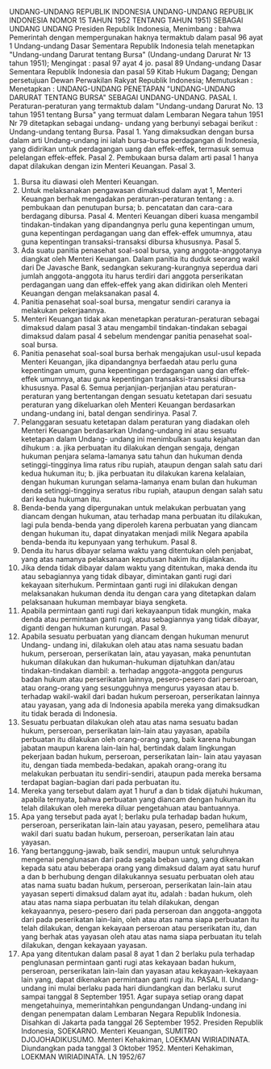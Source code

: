  UNDANG-UNDANG REPUBLIK INDONESIA UNDANG-UNDANG REPUBLIK INDONESIA NOMOR 15 TAHUN 1952 TENTANG TAHUN 1951) SEBAGAI UNDANG UNDANG Presiden Republik Indonesia,
Menimbang :
 bahwa Pemerintah dengan mempergunakan haknya termaktub dalam pasal 96 ayat 1 Undang-undang Dasar Sementara Republik Indonesia telah menetapkan "Undang-undang Darurat tentang Bursa" (Undang-undang Darurat Nr 13 tahun 1951);
Mengingat :
 pasal 97 ayat 4 jo. pasal 89 Undang-undang Dasar Sementara Republik Indonesia dan pasal 59 Kitab Hukum Dagang; Dengan persetujuan Dewan Perwakilan Rakyat Republik Indonesia; Memutuskan : Menetapkan : UNDANG-UNDANG PENETAPAN "UNDANG-UNDANG DARURAT TENTANG BURSA" SEBAGAI UNDANG-UNDANG. PASAL I. Peraturan-peraturan yang termaktub dalam "Undang-undang Darurat No. 13 tahun 1951 tentang Bursa" yang termuat dalam Lembaran Negara tahun 1951 Nr 79 ditetapkan sebagai undang- undang yang berbunyi sebagai berikut : Undang-undang tentang Bursa. Pasal 1. Yang dimaksudkan dengan bursa dalam arti Undang-undang ini ialah bursa-bursa perdagangan di Indonesia, yang didirikan untuk perdagangan uang dan effek-effek, termasuk semua pelelangan effek-effek. Pasal 2. Pembukaan bursa dalam arti pasal 1 hanya dapat dilakukan dengan izin Menteri Keuangan. Pasal 3.
1. Bursa itu diawasi oleh Menteri Keuangan.
2. Untuk melaksanakan pengawasan dimaksud dalam ayat 1, Menteri Keuangan berhak mengadakan peraturan-peraturan tentang :
a. pembukaan dan penutupan bursa;
b. pencatatan dan cara-cara berdagang dibursa. Pasal 4. Menteri Keuangan diberi kuasa mengambil tindakan-tindakan yang dipandangnya perlu guna kepentingan umum, guna kepentingan perdagangan uang dan effek-effek umumnya, atau guna kepentingan transaksi-transaksi dibursa khususnya. Pasal 5.
1. Ada suatu panitia penasehat soal-soal bursa, yang anggota-anggotanya diangkat oleh Menteri Keuangan. Dalam panitia itu duduk seorang wakil dari De Javasche Bank, sedangkan sekurang-kurangnya seperdua dari jumlah anggota-anggota itu harus terdiri dari anggota perserikatan perdagangan uang dan effek-effek yang akan didirikan oleh Menteri Keuangan dengan melaksanakan pasal 4.
2. Panitia penasehat soal-soal bursa, mengatur sendiri caranya ia melakukan pekerjaannya.
3. Menteri Keuangan tidak akan menetapkan peraturan-peraturan sebagai dimaksud dalam pasal 3 atau mengambil tindakan-tindakan sebagai dimaksud dalam pasal 4 sebelum mendengar panitia penasehat soal-soal bursa.
4. Panitia penasehat soal-soal bursa berhak mengajukan usul-usul kepada Menteri Keuangan, jika dipandangnya berfaedah atau perlu guna kepentingan umum, guna kepentingan perdagangan uang dan effek-effek umumnya, atau guna kepentingan transaksi-transaksi dibursa khususnya. Pasal 6. Semua perjanjian-perjanjian atau peraturan-peraturan yang bertentangan dengan sesuatu ketetapan dari sesuatu peraturan yang dikeluarkan oleh Menteri Keuangan berdasarkan undang-undang ini, batal dengan sendirinya. Pasal 7.
1. Pelanggaran sesuatu ketetapan dalam peraturan yang diadakan oleh Menteri Keuangan berdasarkan Undang-undang ini atau sesuatu ketetapan dalam Undang- undang ini menimbulkan suatu kejahatan dan dihukum :
a. jika perbuatan itu dilakukan dengan sengaja, dengan hukuman penjara selama-lamanya satu tahun dan hukuman denda setinggi-tingginya lima ratus ribu rupiah, ataupun dengan salah satu dari kedua hukuman itu;
b. jika perbuatan itu dilakukan karena kelalaian, dengan hukuman kurungan selama-lamanya enam bulan dan hukuman denda setinggi-tingginya seratus ribu rupiah, ataupun dengan salah satu dari kedua hukuman itu.
2. Benda-benda yang dipergunakan untuk melakukan perbuatan yang diancam dengan hukuman, atau terhadap mana perbuatan itu dilakukan, lagi pula benda-benda yang diperoleh karena perbuatan yang diancam dengan hukuman itu, dapat dinyatakan menjadi milik Negara apabila benda-benda itu kepunyaan yang terhukum. Pasal 8.
1. Denda itu harus dibayar selama waktu yang ditentukan oleh penjabat, yang atas namanya pelaksanaan keputusan hakim itu dijalankan.
2. Jika denda tidak dibayar dalam waktu yang ditentukan, maka denda itu atau sebagiannya yang tidak dibayar, dimintakan ganti rugi dari kekayaan siterhukum. Permintaan ganti rugi ini dilakukan dengan melaksanakan hukuman denda itu dengan cara yang ditetapkan dalam pelaksanaan hukuman membayar biaya sengketa.
3. Apabila permintaan ganti rugi dari kekayaanpun tidak mungkin, maka denda atau permintaan ganti rugi, atau sebagiannya yang tidak dibayar, diganti dengan hukuman kurungan. Pasal 9.
1. Apabila sesuatu perbuatan yang diancam dengan hukuman menurut Undang- undang ini, dilakukan oleh atau atas nama sesuatu badan hukum, perseroan, perserikatan lain, atau yayasan, maka penuntutan hukuman dilakukan dan hukuman-hukuman dijatuhkan dan/atau tindakan-tindakan diambil:
a. terhadap anggota-anggota pengurus badan hukum atau perserikatan lainnya, pesero-pesero dari perseroan, atau orang-orang yang sesungguhnya mengurus yayasan atau b. terhadap wakil-wakil dari badan hukum perseroan, perserikatan lainnya atau yayasan, yang ada di Indonesia apabila mereka yang dimaksudkan itu tidak berada di Indonesia.
2. Sesuatu perbuatan dilakukan oleh atau atas nama sesuatu badan hukum, perseroan, perserikatan lain-lain atau yayasan, apabila perbuatan itu dilakukan oleh orang-orang yang, baik karena hubungan jabatan maupun karena lain-lain hal, bertindak dalam lingkungan pekerjaan badan hukum, perseroan, perserikatan lain- lain atau yayasan itu, dengan tiada membeda-bedakan, apakah orang-orang itu melakukan perbuatan itu sendiri-sendiri, ataupun pada mereka bersama terdapat bagian-bagian dari pada perbuatan itu.
3. Mereka yang tersebut dalam ayat 1 huruf a dan b tidak dijatuhi hukuman, apabila ternyata, bahwa perbuatan yang diancam dengan hukuman itu telah dilakukan oleh mereka diluar pengetahuan atau bantuannya.
4. Apa yang tersebut pada ayat l; berlaku pula terhadap badan hukum, perseroan, perserikatan lain-lain atau yayasan, pesero, pemelihara atau wakil dari suatu badan hukum, perseroan, perserikatan lain atau yayasan.
5. Yang bertanggung-jawab, baik sendiri, maupun untuk seluruhnya mengenai penglunasan dari pada segala beban uang, yang dikenakan kepada satu atau beberapa orang yang dimaksud dalam ayat satu huruf a dan b berhubung dengan dilakukannya sesuatu perbuatan oleh atau atas nama suatu badan hukum, perseroan, perserikatan lain-lain atau yayasan seperti dimaksud dalam ayat itu, adalah : badan hukum, oleh atau atas nama siapa perbuatan itu telah dilakukan, dengan kekayaannya, pesero-pesero dari pada perseroan dan anggota-anggota dari pada peserikatan lain-lain, oleh atau atas nama siapa perbuatan itu telah dilakukan, dengan kekayaan perseroan atau perserikatan itu, dan yang berhak atas yayasan oleh atau atas nama siapa perbuatan itu telah dilakukan, dengan kekayaan yayasan.
6. Apa yang ditentukan dalam pasal 8 ayat 1 dan 2 berlaku pula terhadap penglunasan permintaan ganti rugi atas kekayaan badan hukum, perseroan, perserikatan lain-lain dan yayasan atau kekayaan-kekayaan lain yang, dapat dikenakan permintaan ganti rugi itu. PASAL II. Undang-undang ini mulai berlaku pada hari diundangkan dan berlaku surut sampai tanggal 8 September 1951. Agar supaya setiap orang dapat mengetahuinya, memerintahkan pengundangan Undang-undang ini dengan penempatan dalam Lembaran Negara Republik Indonesia. Disahkan di Jakarta pada tanggal 26 September 1952. Presiden Republik Indonesia, SOEKARNO. Menteri Keuangan, SUMITRO DJOJOHADIKUSUMO. Menteri Kehakiman, LOEKMAN WIRIADINATA. Diundangkan pada tanggal 3 Oktober 1952. Menteri Kehakiman, LOEKMAN WIRIADINATA. LN 1952/67